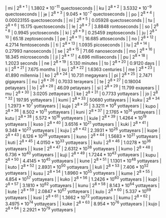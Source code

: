 | mi | $2^{8*1}$ | $1.3802*10^{-11}\text{ quectoseconds}$ |
| ku | $2^{8*2}$ | $3.5332*10^{-9}\text{ quectoseconds}$ |
| je | $2^{8*3}$ | $9.045*10^{-7}\text{ quectoseconds}$ |
| po | $2^{8*4}$ | $0.00023155\text{ quectoseconds}$ |
| ni | $2^{8*5}$ | $0.05928\text{ quectoseconds}$ |
| tu | $2^{8*6}$ | $15.175\text{ quectoseconds}$ |
| le | $2^{8*7}$ | $3.8848\text{ rontoseconds}$ |
| so | $2^{8*8}$ | $0.9945\text{ yoctoseconds}$ |
| ki | $2^{8*9}$ | $0.25459\text{ zeptoseconds}$ |
| ju | $2^{8*10}$ | $65.18\text{ zeptoseconds}$ |
| pe | $2^{8*11}$ | $16.685\text{ attoseconds}$ |
| no | $2^{8*12}$ | $4.2714\text{ femtoseconds}$ |
| ti | $2^{8*13}$ | $1.0935\text{ picoseconds}$ |
| lu | $2^{8*14}$ | $0.27993\text{ nanoseconds}$ |
| se | $2^{8*15}$ | $71.66\text{ nanoseconds}$ |
| mo | $2^{8*16}$ | $18.345\text{ microseconds}$ |
| ji | $2^{8*17}$ | $4.696\text{ milliseconds}$ |
| pu | $2^{8*18}$ | $1.2023\text{ seconds}$ |
| ne | $2^{8*19}$ | $5.130\text{ minutes}$ |
| to | $2^{8*20}$ | $0.9120\text{ days}$ |
| li | $2^{8*21}$ | $7.675\text{ months}$ |
| su | $2^{8*22}$ | $1.6363\text{ centuries}$ |
| me | $2^{8*23}$ | $41.890\text{ millennia}$ |
| ko | $2^{8*24}$ | $10.731\text{ megayears}$ |
| pi | $2^{8*25}$ | $2.7471\text{ gigayears}$ |
| nu | $2^{8*26}$ | $0.7033\text{ terayears}$ |
| te | $2^{8*27}$ | $0.18004\text{ petayears}$ |
| lo | $2^{8*28}$ | $46.09\text{ petayears}$ |
| si | $2^{8*29}$ | $11.799\text{ exayears}$ |
| mu | $2^{8*30}$ | $3.0205\text{ zettayears}$ |
| ke | $2^{8*31}$ | $0.7733\text{ yottayears}$ |
| jo | $2^{8*32}$ | $197.95\text{ yottayears}$ |
| kumi | $2^{8*33}$ | $50680\text{ yottayears}$ |
| kuku | $2^{8*34}$ | $1.2973*10^{7}\text{ yottayears}$ |
| kuje | $2^{8*35}$ | $3.3211*10^{9}\text{ yottayears}$ |
| kupo | $2^{8*36}$ | $8.502*10^{11}\text{ yottayears}$ |
| kuni | $2^{8*37}$ | $2.1765*10^{14}\text{ yottayears}$ |
| kutu | $2^{8*38}$ | $5.572*10^{16}\text{ yottayears}$ |
| kule | $2^{8*39}$ | $1.4264*10^{19}\text{ yottayears}$ |
| kuso | $2^{8*40}$ | $3.6516*10^{21}\text{ yottayears}$ |
| kuki | $2^{8*41}$ | $9.348*10^{23}\text{ yottayears}$ |
| kuju | $2^{8*42}$ | $2.3931*10^{26}\text{ yottayears}$ |
| kupe | $2^{8*43}$ | $6.126*10^{28}\text{ yottayears}$ |
| kuno | $2^{8*44}$ | $1.5683*10^{31}\text{ yottayears}$ |
| kuti | $2^{8*45}$ | $4.0150*10^{33}\text{ yottayears}$ |
| kulu | $2^{8*46}$ | $1.0278*10^{36}\text{ yottayears}$ |
| kuse | $2^{8*47}$ | $2.6312*10^{38}\text{ yottayears}$ |
| kumo | $2^{8*48}$ | $6.736*10^{40}\text{ yottayears}$ |
| kuji | $2^{8*49}$ | $1.7244*10^{43}\text{ yottayears}$ |
| kupu | $2^{8*50}$ | $4.4145*10^{45}\text{ yottayears}$ |
| kune | $2^{8*51}$ | $1.1301*10^{48}\text{ yottayears}$ |
| kuto | $2^{8*52}$ | $2.8931*10^{50}\text{ yottayears}$ |
| kuli | $2^{8*53}$ | $7.406*10^{52}\text{ yottayears}$ |
| kusu | $2^{8*54}$ | $1.8960*10^{55}\text{ yottayears}$ |
| kume | $2^{8*55}$ | $4.854*10^{57}\text{ yottayears}$ |
| kuko | $2^{8*56}$ | $1.2426*10^{60}\text{ yottayears}$ |
| kupi | $2^{8*57}$ | $3.1810*10^{62}\text{ yottayears}$ |
| kunu | $2^{8*58}$ | $8.143*10^{64}\text{ yottayears}$ |
| kute | $2^{8*59}$ | $2.0847*10^{67}\text{ yottayears}$ |
| kulo | $2^{8*60}$ | $5.337*10^{69}\text{ yottayears}$ |
| kusi | $2^{8*61}$ | $1.3662*10^{72}\text{ yottayears}$ |
| kumu | $2^{8*62}$ | $3.4975*10^{74}\text{ yottayears}$ |
| kuke | $2^{8*63}$ | $8.954*10^{76}\text{ yottayears}$ |
| kujo | $2^{8*64}$ | $2.2921*10^{79}\text{ yottayears}$ |